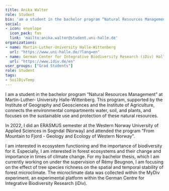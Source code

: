 ```yaml
---
title: Anika Walter
role: Student
bio: 'am a student in the bachelor program “Natural Resources Management” at Martin-Luther-University Halle-Wittenberg.'
social:
- icon: envelope
  icon_pack: fas
  link: 'mailto:anika.walter@student.uni-halle.de'
organizations:
- name: Martin-Luther-University Halle-Wittenberg
  url: "https://www.uni-halle.de/?lang=en"
- name: German Center for Integrative Biodiversity Research (iDiv) Halle-Jena-Leipzig
  url: "https://www.idiv.de/en"
user_groups: ["Grad Students"]
role: Student
tags: 
- SoilDivTemp
---
```


I am a student in the bachelor program “Natural Resources Management” at Martin-Luther- University Halle-Wittenberg. This program, supported by the Institute of Geography and Geosciences and the Institute of Agriculture, connects the environmental compartments water, soil, and plants, and focuses on the sustainable use and protection of these natural resources.

In 2022, I did an ERASMUS semester at the Western Norway University of Applied Sciences in Sogndal (Norway) and attended the program "From Mountain to Fjord - Geology and Ecology of Western Norway".

I am interested in ecosystem functioning and the importance of biodiversity for it. Especially, I am interested in forest ecosystems and their change and importance in times of climate change. For my bachelor thesis, which I am currently working on under the supervision of Rémy Beugnon, I am focusing on the effect of tree species richness on the spatial and temporal stability of forest microclimate. The microclimate data was collected within the MyDiv experiment, an experimental platform within the German Centre for Integrative Biodiversity Research (iDiv).